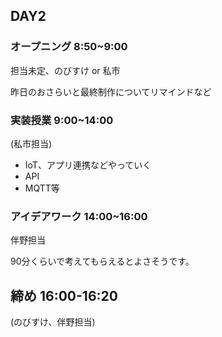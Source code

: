 ## DAY2

### オープニング 8:50~9:00

担当未定、のびすけ or 私市

昨日のおさらいと最終制作についてリマインドなど

### 実装授業 9:00~14:00

(私市担当)

- IoT、アプリ連携などやっていく
- API
- MQTT等

### アイデアワーク 14:00~16:00

伴野担当

90分くらいで考えてもらえるとよさそうです。

## 締め 16:00-16:20

(のびすけ、伴野担当)

